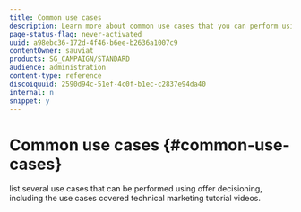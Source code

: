 ```yaml
---
title: Common use cases
description: Learn more about common use cases that you can perform using Offer Decisioning.
page-status-flag: never-activated
uuid: a98ebc36-172d-4f46-b6ee-b2636a1007c9
contentOwner: sauviat
products: SG_CAMPAIGN/STANDARD
audience: administration
content-type: reference
discoiquuid: 2590d94c-51ef-4c0f-b1ec-c2837e94da40
internal: n
snippet: y
---
```


# Common use cases {#common-use-cases}

list several use cases that can be performed using offer decisioning, including the use cases covered technical marketing tutorial videos.
